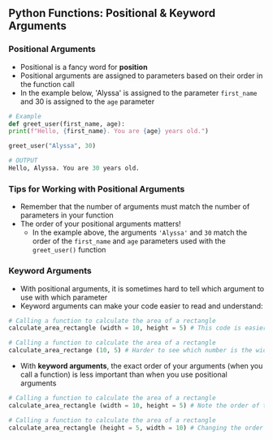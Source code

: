 ## Python Functions: Positional & Keyword Arguments

### Positional Arguments

- Positional is a fancy word for **position**
- Positional arguments are assigned to parameters based on their order in the function call
- In the example below, 'Alyssa' is assigned to the parameter `first_name` and 30 is assigned to the `age` parameter

```python
# Example
def greet_user(first_name, age):
print(f"Hello, {first_name}. You are {age} years old.")

greet_user("Alyssa", 30)
```

```python
# OUTPUT
Hello, Alyssa. You are 30 years old.
```
### Tips for Working with Positional Arguments
- Remember that the number of arguments must match the number of parameters in your function
- The order of your positional arguments matters!
  - In the example above, the arguments `'Alyssa'` and `30` match the order of the `first_name` and `age` parameters used with the `greet_user()` function
 

### Keyword Arguments

- With positional arguments, it is sometimes hard to tell which argument to use with which parameter
- Keyword arguments can make your code easier to read and understand:
```python
# Calling a function to calculate the area of a rectangle
calculate_area_rectangle (width = 10, height = 5) # This code is easier to read

# Calling a function to calculate the area of a rectangle
calculate_area_rectange (10, 5) # Harder to see which number is the width and which is the height of the rectangle
```
- With **keyword arguments**, the exact order of your arguments (when you call a function) is less important than when you use positional arguments
```python
# Calling a function to calculate the area of a rectangle
calculate_area_rectangle (width = 10, height = 5) # Note the order of the two arguments in this version

# Calling a function to calculate the area of a rectangle
calculate_area_rectangle (height = 5, width = 10) # Changing the order of keyword arguments does not affect the result of the calculation
```
